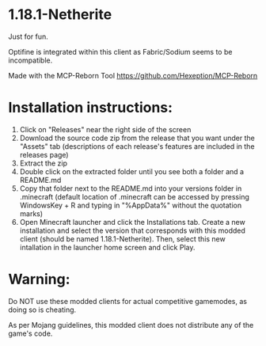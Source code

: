 # 1.18.1-Netherite
Just for fun.

Optifine is integrated within this client as Fabric/Sodium seems to be incompatible.

Made with the MCP-Reborn Tool https://github.com/Hexeption/MCP-Reborn

# Installation instructions:

1. Click on "Releases" near the right side of the screen
2. Download the source code zip from the release that you want under the "Assets" tab (descriptions of each release's features are included in the releases page)
3. Extract the zip
4. Double click on the extracted folder until you see both a folder and a README.md
5. Copy that folder next to the README.md into your versions folder in .minecraft (default location of .minecraft can be accessed by pressing WindowsKey + R and typing in "%AppData%" without the quotation marks)
6. Open Minecraft launcher and click the Installations tab. Create a new installation and select the version that corresponds with this modded client (should be named 1.18.1-Netherite). Then, select this new intallation in the launcher home screen and click Play.

# Warning:
Do NOT use these modded clients for actual competitive gamemodes, as doing so is cheating.

As per Mojang guidelines, this modded client does not distribute any of the game's code.
